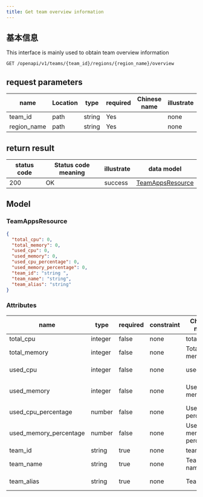 ```yaml
---
title: Get team overview information
---
```


## 基本信息

This interface is mainly used to obtain team overview information

```shell title="请求路径"
GET /openapi/v1/teams/{team_id}/regions/{region_name}/overview
```

## request parameters

| name                             | Location | type   | required | Chinese name | illustrate |
| -------------------------------- | -------- | ------ | -------- | ------------ | ---------- |
| team_id     | path     | string | Yes      |              | none       |
| region_name | path     | string | Yes      |              | none       |

## return result

| status code | Status code meaning | illustrate | data model                                  |
| ----------- | ------------------- | ---------- | ------------------------------------------- |
| 200         | OK                  | success    | [TeamAppsResource](#schemateamappsresource) |

## Model

### TeamAppsResource<a id="schemateamappsresource"></a>

```json
{
  "total_cpu": 0,
  "total_memory": 0,
  "used_cpu": 0,
  "used_memory": 0,
  "used_cpu_percentage": 0,
  "used_memory_percentage": 0,
  "team_id": "string ",
  "team_name": "string",
  "team_alias": "string"
}
```

### Attributes

| name                                                             | type    | required | constraint | Chinese name           | illustrate                |
| ---------------------------------------------------------------- | ------- | -------- | ---------- | ---------------------- | ------------------------- |
| total_cpu                                   | integer | false    | none       | total cpu              | total cpu                 |
| total_memory                                | integer | false    | none       | Total memory           | total memory              |
| used_cpu                                    | integer | false    | none       | used cpu               | occupy cpu                |
| used_memory                                 | integer | false    | none       | Used memory            | used internal memory      |
| used_cpu_percentage    | number  | false    | none       | Used cpu percentage    | percentage of cpu         |
| used_memory_percentage | number  | false    | none       | Used memory percentage | percentage of memory used |
| team_id                                     | string  | true     | none       | team id                | Team ID                   |
| team_name                                   | string  | true     | none       | Team name              | Team Name                 |
| team_alias                                  | string  | true     | none       | Team alias             | Team nickname             |
